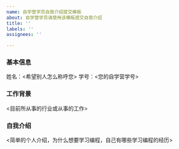 ```yaml
---
name: 自学营学员自我介绍提交模板
about: 自学营学员请使用该模板提交自我介绍
title: ''
labels: ''
assignees: ''

---
```


### 基本信息
姓名：<希望别人怎么称呼您>
学号：<您的自学营学号>

### 工作背景
<目前所从事的行业或从事的工作>

### 自我介绍
<简单的个人介绍，为什么想要学习编程，自己有哪些学习编程的经历>
